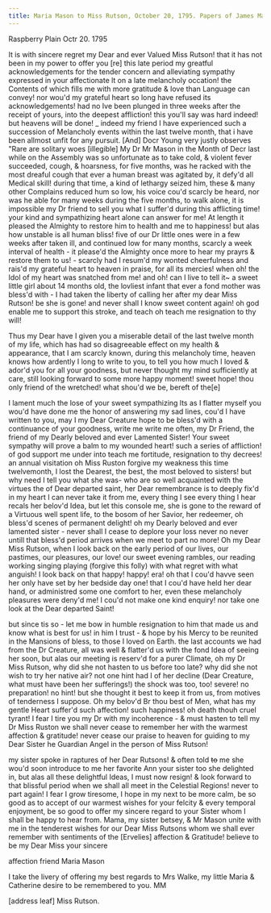 ```yaml
---
title: Maria Mason to Miss Rutson, October 20, 1795. Papers of James Maury, 1769-1917, Accession #3888, Box 2, Special Collections, University of Virginia Library, Charlottesville, Va.
---
```


Raspberry Plain Octr 20. 1795

It is with sincere regret my Dear and ever Valued Miss Rutson! that it has not been in my power to offer you [re] this late period my greatful acknowledgements for the tender concern and alleviating sympathy expressed in your affectionate lt on a late melancholy occation! the Contents of which fills me with more gratitude & love than Language can convey! nor wou'd my grateful heart so long have refused its acknowledgements! had no Ive been plunged in three weeks after the receipt of yours, into the deepest affliction! this you'll say was hard indeed! but heavens will be done! _ indeed my friend I have experienced such a succession of Melancholy events within the last twelve month, that i have been allmost unfit for any pursuit. [And] Docr Young very justly observes "Rare are solitary woes [illegible]  My Dr Mr Mason in the Month  of Decr last while on the Assembly was so unfortunate as to take cold, & violent fever succeeded, cough, & hoarsness, for five months, was he racked with the most dreaful cough that ever a human breast was agitated by, it defy'd all Medical skill! during that time, a kind of lethargy seized him, these & many other Complains reduced hum so low, his voice cou'd scarcly be heard, nor was he able for many weeks during the five months, to walk alone, it is impossible my Dr friend to sell you what I suffer'd during this afflicting time! your kind and sympathizing heart alone can answer for me! At length it pleased the Almighty to restore him to health and me to happiness! but alas how unstable is all human bliss! five of our Dr little ones were in a few weeks after taken ill, and continued low for many months, scarcly a week interval of health - it please'd the Almighty once more to hear my prayrs & restore them to us! - scarcly had I resum'd my wonted cheerfulness and rais'd my grateful heart to heaven in praise, for all its mercies! when oh! the Idol of my heart was snatched from me! and oh! can I live to tell it~ a sweet little girl about 14 months old, the lovliest infant that ever a fond mother was bless'd with - I had taken the liberty of calling her after my dear Miss Rutson! be she is gone! and never shall I know sweet content again! oh god enable me to support this stroke, and teach oh teach me resignation to thy will!

Thus my Dear have I given you a miserable detail of the last twelve month of my life, which has had so disagreeable effect on my health & appearance, that I am scarcly known, during this melancholy time, heaven knows how ardently I long to write to you, to tell you how much I loved & ador'd you for all your goodness, but never thought my mind sufficiently at care, still looking forward to some more happy moment! sweet hope! thou only friend of the wretched! what shou'd we be, bereft of the[e]

I lament much the lose of your sweet sympathizing lts as I flatter myself you wou'd have done me the honor of answering my sad lines, cou'd I have written to you, may I my Dear Creature hope to be bless'd with a continuance of your goodness, write me write me often, my Dr Friend, the friend of my Dearly beloved and ever Lamented Sister! Your sweet sympathy will prove a balm to my wounded heart! such a series of affliction! of god support me under into teach me fortitude, resignation to thy decrees! an annual visitation oh Miss Ruston forgive my weakness this time twelvemonth, I lost the Dearest, the best, the most beloved to sisters! but why need I tell you what she was- who are so well acquainted with the virtues the of Dear departed saint, her Dear remembrance is to deeply fix'd in my heart I can never take it from me, every thing I see every thing I hear recals her belov'd Idea, but let this console me, she is gone to the reward of a Virtuous well spent life, to the bosom of her Savior, her redeemer, oh bless'd scenes of permanent delight! oh my Dearly beloved and ever lamented sister - never shall I cease to deplore your loss never no never untill that bless'd period arrives when we meet to part no more! Oh my Dear Miss Rutson, when I look back on the early period of our lives, our pastimes, our pleasures, our love! our sweet evening rambles, our reading working singing playing (forgive this folly) with what regret with what anguish! I look back on that happy! happy! era! oh that I cou'd havve seen her only have set by her bedside day one! that I cou'd have held her dear hand, or administred some one comfort to her, even these melancholy pleasures were deny'd me! I cou'd not make one kind enquiry! nor take one look at the Dear departed Saint!

but since tis so - let me bow in humble resignation to him that made us and know what is best for us! in him I trust - & hope by his Mercy to be reunited in the Mansions of bless, to those I loved on Earth. the last accounts we had from the Dr Creature, all was well & flatter'd us with the fond Idea of seeing her soon, but alas our meeting is reserv'd for a purer Climate, oh my Dr Miss Rutson, why did she not hasten to us before too late? why did she not wish to try her native air? not one hint had I of her decline (Dear Creature, what must have been her sufferings!) the shock was too, too! severe! no preparation! no hint! but she thought it best to keep it from us, from motives of tenderness I suppose. Oh my belov'd Br thou best of Men, what has my gentle Heart suffer'd such affection! such happiness! oh death thouh cruel tyrant! I fear I tire you my Dr with my incoherence - & must hasten to tell my Dr Miss Ruston we shall never cease to remember her with the warmest affection & gratitude! never cease our praise to heaven for guiding to my Dear Sister he Guardian Angel in the person of Miss Rutson!

my sister spoke in raptures of her Dear Rutsons! & often told ~~to~~ me she wou'd soon introduce to me her favorite Ann your sister too she delighted in, but alas all these delightful Ideas, I must now resign! & look forward to that blissful period when we shall all meet in the Celestial Regions! never to part again! I fear I grow tiresome, I hope in my next to be more calm, be so good as to accept of our warmest wishes for your felcity & every temporal enjoyment, be so good to offer my sincere regard to your Sister whom I shall be happy to hear from. Mama, my sister betsey, & Mr Mason unite with me in the tenderest wishes for our Dear Miss Rutsons whom we shall ever remember with sentiments of the [Ervelies] affection & Gratitude! believe to be my Dear Miss your sincere

affection friend Maria Mason

I take the livery of offering my best regards to Mrs Walke, my little Maria & Catherine desire to be remembered to you. MM

[address leaf]
Miss Rutson.